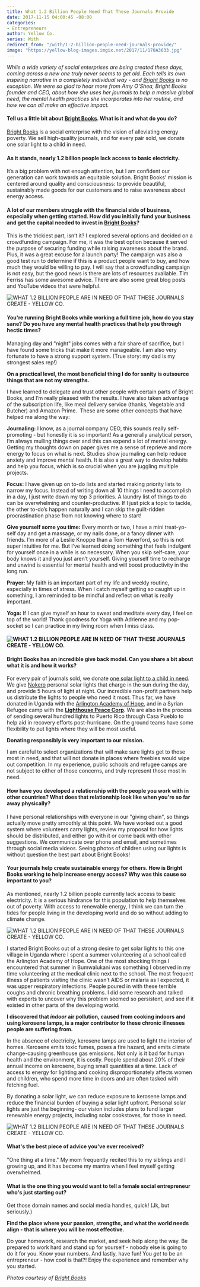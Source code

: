 ```yaml
---
title: What 1.2 Billion People Need That These Journals Provide
date: 2017-11-15 04:00:45 -08:00
categories:
- Entrepreneurs
author: Yellow Co.
series: With
redirect_from: "/with/1-2-billion-people-need-journals-provide/"
image: "https://yellow-blog-images.imgix.net/2017/11/170A3633.jpg"
---
```


_While a wide variety of social enterprises are being created these days, coming across a new one truly never seems to get old. Each tells its own inspiring narrative in a completely individual way - and [Bright Books](https://www.shopbrightbooks.com/) is no exception. We were so glad to hear more from Amy O'Shea, Bright Books founder and CEO, about how she uses her journals to help a massive global need, the mental health practices she incorporates into her routine, and how we can all make an effective impact._

#### Tell us a little bit about [Bright Books](https://www.shopbrightbooks.com/). What is it and what do you do?

[Bright Books](https://www.shopbrightbooks.com/) is a social enterprise with the vision of alleviating energy poverty. We sell high-quality journals, and for every pair sold, we donate one solar light to a child in need.

#### As it stands, nearly 1.2 billion people lack access to basic electricity.

It’s a big problem with not enough attention, but I am confident our generation can work towards an equitable solution. Bright Books’ mission is centered around quality and consciousness: to provide beautiful, sustainably made goods for our customers and to raise awareness about energy access.

#### A lot of our members struggle with the financial side of business, especially when getting started. How did you initially fund your business and get the capital needed to invest in [Bright Books](https://www.shopbrightbooks.com/)?

This is the trickiest part, isn’t it? I explored several options and decided on a crowdfunding campaign. For me, it was the best option because it served the purpose of securing funding while raising awareness about the brand. Plus, it was a great excuse for a launch party! The campaign was also a good test run to determine if this is a product people want to buy, and how much they would be willing to pay. I will say that a crowdfunding campaign is not easy, but the good news is there are lots of resources available. Tim Ferriss has some awesome advice. There are also some great blog posts and YouTube videos that were helpful.

![WHAT 1.2 BILLION PEOPLE ARE IN NEED OF THAT THESE JOURNALS CREATE - YELLOW CO.](https://yellow-blog-images.imgix.net/2017/11/Blue-on-cork.jpg)

#### You're running Bright Books while working a full time job, how do you stay sane? Do you have any mental health practices that help you through hectic times?

Managing day and "night" jobs comes with a fair share of sacrifice, but I have found some tricks that make it more manageable. I am also very fortunate to have a strong support system. (True story: my dad is my strongest sales rep!)

**On a practical level, the most beneficial thing I do for sanity is outsource things that are not my strengths.**

I have learned to delegate and trust other people with certain parts of Bright Books, and I’m really pleased with the results. I have also taken advantage of the subscription life, like meal delivery service (thanks, Vegetable and Butcher) and Amazon Prime.  These are some other concepts that have helped me along the way:

**Journaling:** I know, as a journal company CEO, this sounds really self-promoting - but honestly it is so important! As a generally analytical person, I’m always mulling things over and this can expend a lot of mental energy. Getting my thoughts down on paper gives me a sense of reprieve and more energy to focus on what is next. Studies show journaling can help reduce anxiety and improve mental health. It is also a great way to develop habits and help you focus, which is so crucial when you are juggling multiple projects.

**Focus:** I have given up on to-do lists and started making priority lists to narrow my focus. Instead of writing down all 10 things I need to accomplish in a day, I just write down my top 3 priorities. A laundry list of things to do can be overwhelming and counter-productive. If I just pick a topic to tackle, the other to-do’s happen naturally and I can skip the guilt-ridden procrastination phase from not knowing where to start!

**Give yourself some you time:** Every month or two, I have a mini treat-yo-self day and get a massage, or my nails done, or a fancy dinner with friends. I’m more of a Leslie Knoppe than a Tom Haverford, so this is not super intuitive for me. But I’ve learned doing something that feels indulgent for yourself once in a while is so necessary. When you skip self-care, your body knows it and you just aren’t yourself. Giving yourself time to recharge and unwind is essential for mental health and will boost productivity in the long run.

**Prayer:** My faith is an important part of my life and weekly routine, especially in times of stress. When I catch myself getting so caught up in something, I am reminded to be mindful and reflect on what is really important.

**Yoga:** If I can give myself an hour to sweat and meditate every day, I feel on top of the world! Thank goodness for Yoga with Adrienne and my pop-socket so I can practice in my living room when I miss class.

#### ![WHAT 1.2 BILLION PEOPLE ARE IN NEED OF THAT THESE JOURNALS CREATE - YELLOW CO.](https://yellow-blog-images.imgix.net/2017/11/Bright-Books-2.jpg)

#### Bright Books has an incredible give back model. Can you share a bit about what it is and how it works?

For every pair of journals sold, we donate [one solar light to a child in need](https://www.shopbrightbooks.com/lights). We give [Nokero](http://www.nokero.com/) personal solar lights that charge in the sun during the day, and provide 5 hours of light at night. Our incredible non-profit partners help us distribute the lights to people who need it most. Thus far, we have donated in Uganda with the [Arlington Academy of Hope](http://aahuganda.org/2017/03/01/experience-aah-led-start-bright-books/), and in a Syrian Refugee camp with the **[Lighthouse Peace Corp](https://childrenofbeqaa.tumblr.com/page/2)**. We are also in the process of sending several hundred lights to Puerto Rico through Casa Pueblo to help aid in recovery efforts post-hurricane. On the ground teams have some flexibility to put lights where they will be most useful.

**Donating responsibly is very important to our mission.**

I am careful to select organizations that will make sure lights get to those most in need, and that will not donate in places where freebies would wipe out competition. In my experience, public schools and refugee camps are not subject to either of those concerns, and truly represent those most in need.

#### How have you developed a relationship with the people you work with in other countries? What does that relationship look like when you're so far away physically?

I have personal relationships with everyone in our "giving chain", so things actually move pretty smoothly at this point. We have worked out a good system where volunteers carry lights, review my proposal for how lights should be distributed, and either go with it or come back with other suggestions. We communicate over phone and email, and sometimes through social media videos. Seeing photos of children using our lights is without question the best part about Bright Books!

#### Your journals help create sustainable energy for others. How is Bright Books working to help increase energy access? Why was this cause so important to you?

As mentioned, nearly 1.2 billion people currently lack access to basic electricity. It is a serious hindrance for this population to help themselves out of poverty. With access to renewable energy, I think we can turn the tides for people living in the developing world and do so without adding to climate change.

![WHAT 1.2 BILLION PEOPLE ARE IN NEED OF THAT THESE JOURNALS CREATE - YELLOW CO.](https://yellow-blog-images.imgix.net/2017/11/Aisha-kerosene-lamp-2.jpg)

I started Bright Books out of a strong desire to get solar lights to this one village in Uganda where I spent a summer volunteering at a school called the Arlington Academy of Hope. One of the most shocking things I encountered that summer in Bumwalukani was something I observed in my time volunteering at the medical clinic next to the school. The most frequent illness of patients visiting the clinic wasn’t AIDS or malaria as I expected, it was upper respiratory infections. People poured in with these terrible coughs and chronic breathing problems. I did some research and talked with experts to uncover why this problem seemed so persistent, and see if it existed in other parts of the developing world.

**I discovered that _indoor_ air pollution, caused from cooking indoors and using kerosene lamps, is a major contributor to these chronic illnesses people are suffering from.**

In the absence of electricity, kerosene lamps are used to light the interior of homes. Kerosene emits toxic fumes, poses a fire hazard, and emits climate change-causing greenhouse gas emissions. Not only is it bad for human health and the environment, it is costly. People spend about 20% of their annual income on kerosene, buying small quantities at a time. Lack of access to energy for lighting and cooking disproportionately affects women and children, who spend more time in doors and are often tasked with fetching fuel.

By donating a solar light, we can reduce exposure to kerosene lamps and reduce the financial burden of buying a solar light upfront. Personal solar lights are just the beginning- our vision includes plans to fund larger renewable energy projects, including solar cookstoves, for those in need.

![WHAT 1.2 BILLION PEOPLE ARE IN NEED OF THAT THESE JOURNALS CREATE - YELLOW CO.](https://yellow-blog-images.imgix.net/2017/11/Amy-with-Pink.jpg)

#### What's the best piece of advice you've ever received?

"One thing at a time." My mom frequently recited this to my siblings and I growing up, and it has become my mantra when I feel myself getting overwhelmed.

#### What is the one thing you would want to tell a female social entrepreneur who's just starting out?

Get those domain names and social media handles, quick! (Jk, but seriously.)

**Find the place where your passion, strengths, and what the world needs align - that is where you will be most effective.**

Do your homework, research the market, and seek help along the way. Be prepared to work hard and stand up for yourself - nobody else is going to do it for you. Know your numbers. And lastly, have fun! You _get_ to be an entrepreneur - how cool is that?! Enjoy the experience and remember why you started.

_Photos courtesy of [Bright Books](https://www.shopbrightbooks.com/)_
